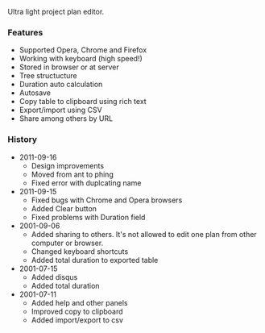 Ultra light project plan editor. 

### Features

* Supported Opera, Chrome and Firefox
* Working with keyboard (high speed!)
* Stored in browser or at server
* Tree structucture
* Duration auto calculation 
* Autosave
* Copy table to clipboard using rich text
* Export/import using CSV
* Share among others by URL

### History

* 2011-09-16
    * Design improvements
    * Moved from ant to phing
    * Fixed error with duplcating name
* 2011-09-15
    * Fixed bugs with Chrome and Opera browsers
    * Added Clear button
    * Fixed problems with Duration field
* 2001-09-06 
    * Added sharing to others. It's not allowed to edit one plan from other computer or browser.
    * Changed keyboard shortcuts
    * Added total duration to exported table
* 2001-07-15 
    * Added disqus
    * Added total duration
* 2001-07-11 
    * Added help and other panels
    * Improved copy to clipboard
    * Added import/export to csv
                    
                
